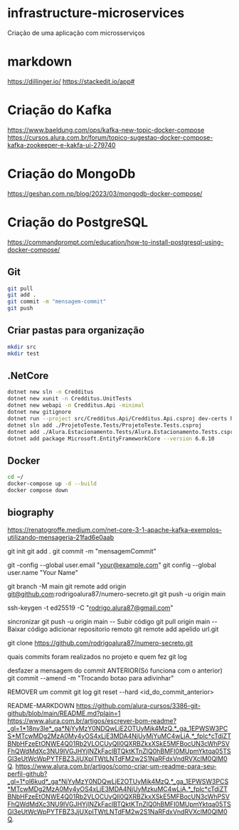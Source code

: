 # infrastructure-microservices
Criação de uma aplicação com microsserviços

# markdown
https://dillinger.io/
https://stackedit.io/app#

# Criação do Kafka
https://www.baeldung.com/ops/kafka-new-topic-docker-compose
https://cursos.alura.com.br/forum/topico-sugestao-docker-compose-kafka-zookeeper-e-kakfa-ui-279740

# Criação do MongoDb
https://geshan.com.np/blog/2023/03/mongodb-docker-compose/

# Criação do PostgreSQL
https://commandprompt.com/education/how-to-install-postgresql-using-docker-compose/


## Git
```sh
git pull
git add .
git commit -m "mensagem-commit"
git push
```

## Criar pastas para organização
```sh
mkdir src
mkdir test
```

## .NetCore
```sh
dotnet new sln -n Credditus
dotnet new xunit -n Credditus.UnitTests
dotnet new webapi -n Credditus.Api -minimal
dotnet new gitignore
dotnet run --project src/Credditus.Api/Credditus.Api.csproj dev-certs https --trust
dotnet sln add ./ProjetoTeste.Tests/ProjetoTeste.Tests.csproj 
dotnet add ./Alura.Estacionamento.Tests/Alura.Estacionamento.Tests.csproj reference ./Alura.Estacionamento/Alura.Estacionamento.csproj 
dotnet add package Microsoft.EntityFrameworkCore --version 6.0.10
```

## Docker
```sh
cd ~/
docker-compose up -d --build
docker compose down
```

## biography
https://renatogroffe.medium.com/net-core-3-1-apache-kafka-exemplos-utilizando-mensageria-21fad6e0aab

git init
git add .
git commit -m "mensagemCommit"

git -config --global user.email "your@example.com"
git config --global user.name "Your Name"

git branch -M main
git remote add origin git@github.com:rodrigoalura87/numero-secreto.git
git push -u origin main

ssh-keygen -t ed25519 -C "rodrigo.alura87@gmail.com"

sincronizar
git push -u origin main -- Subir código
git pull origin main -- Baixar código
adicionar repositorio remoto
git remote add apelido url.git

git clone https://github.com/rodrigoalura87/numero-secreto.git

quais commits foram realizados no projeto e quem fez
git log

desfazer a mensagem do commit ANTERIOR(Só funciona com o anterior)
git commit --amend -m "Trocando botao para adivinhar"

REMOVER um commit
git log
git reset --hard <id_do_commit_anterior>

README-MARKDOWN
https://github.com/alura-cursos/3386-git-github/blob/main/README.md?plain=1
https://www.alura.com.br/artigos/escrever-bom-readme?_gl=1*18ny3le*_ga*NjYyMzY0NDQwLjE2OTUyMjk4MzQ.*_ga_1EPWSW3PCS*MTcwMDg2MzA0My4yOS4xLjE3MDA4NjUyMjYuMC4wLjA.*_fplc*cTdiZTBNbHFzeEtONWE4Q01Rb2VLOCUyQll0QXRBZkxXSkE5MFBocUN3cWhPSVFhQWdMdXc3NU9IVGJHYjlNZkFaclBTQktKTnZlQ0hBMFI0MUpmYktqa05TSGl3eUtWcWpPYTFBZ3JjUXpITWtLNTdFM2w2S1NaRFdxVndRVXclM0QlM0Q.
https://www.alura.com.br/artigos/como-criar-um-readme-para-seu-perfil-github?_gl=1*ol6kud*_ga*NjYyMzY0NDQwLjE2OTUyMjk4MzQ.*_ga_1EPWSW3PCS*MTcwMDg2MzA0My4yOS4xLjE3MDA4NjUyMzkuMC4wLjA.*_fplc*cTdiZTBNbHFzeEtONWE4Q01Rb2VLOCUyQll0QXRBZkxXSkE5MFBocUN3cWhPSVFhQWdMdXc3NU9IVGJHYjlNZkFaclBTQktKTnZlQ0hBMFI0MUpmYktqa05TSGl3eUtWcWpPYTFBZ3JjUXpITWtLNTdFM2w2S1NaRFdxVndRVXclM0QlM0Q.